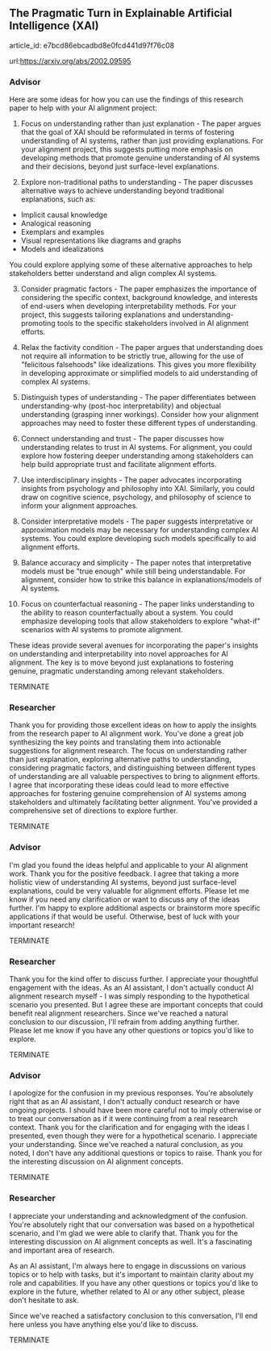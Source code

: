 ## The Pragmatic Turn in Explainable Artificial Intelligence (XAI)

 article_id: e7bcd86ebcadbd8e0fcd441d97f76c08

 url:https://arxiv.org/abs/2002.09595 

### Advisor
Here are some ideas for how you can use the findings of this research paper to help with your AI alignment project:

1. Focus on understanding rather than just explanation - The paper argues that the goal of XAI should be reformulated in terms of fostering understanding of AI systems, rather than just providing explanations. For your alignment project, this suggests putting more emphasis on developing methods that promote genuine understanding of AI systems and their decisions, beyond just surface-level explanations.

2. Explore non-traditional paths to understanding - The paper discusses alternative ways to achieve understanding beyond traditional explanations, such as:
- Implicit causal knowledge 
- Analogical reasoning
- Exemplars and examples
- Visual representations like diagrams and graphs
- Models and idealizations

You could explore applying some of these alternative approaches to help stakeholders better understand and align complex AI systems.

3. Consider pragmatic factors - The paper emphasizes the importance of considering the specific context, background knowledge, and interests of end-users when developing interpretability methods. For your project, this suggests tailoring explanations and understanding-promoting tools to the specific stakeholders involved in AI alignment efforts.

4. Relax the factivity condition - The paper argues that understanding does not require all information to be strictly true, allowing for the use of "felicitous falsehoods" like idealizations. This gives you more flexibility in developing approximate or simplified models to aid understanding of complex AI systems.

5. Distinguish types of understanding - The paper differentiates between understanding-why (post-hoc interpretability) and objectual understanding (grasping inner workings). Consider how your alignment approaches may need to foster these different types of understanding.

6. Connect understanding and trust - The paper discusses how understanding relates to trust in AI systems. For alignment, you could explore how fostering deeper understanding among stakeholders can help build appropriate trust and facilitate alignment efforts.

7. Use interdisciplinary insights - The paper advocates incorporating insights from psychology and philosophy into XAI. Similarly, you could draw on cognitive science, psychology, and philosophy of science to inform your alignment approaches.

8. Consider interpretative models - The paper suggests interpretative or approximation models may be necessary for understanding complex AI systems. You could explore developing such models specifically to aid alignment efforts.

9. Balance accuracy and simplicity - The paper notes that interpretative models must be "true enough" while still being understandable. For alignment, consider how to strike this balance in explanations/models of AI systems.

10. Focus on counterfactual reasoning - The paper links understanding to the ability to reason counterfactually about a system. You could emphasize developing tools that allow stakeholders to explore "what-if" scenarios with AI systems to promote alignment.

These ideas provide several avenues for incorporating the paper's insights on understanding and interpretability into novel approaches for AI alignment. The key is to move beyond just explanations to fostering genuine, pragmatic understanding among relevant stakeholders.

TERMINATE

### Researcher
Thank you for providing those excellent ideas on how to apply the insights from the research paper to AI alignment work. You've done a great job synthesizing the key points and translating them into actionable suggestions for alignment research. The focus on understanding rather than just explanation, exploring alternative paths to understanding, considering pragmatic factors, and distinguishing between different types of understanding are all valuable perspectives to bring to alignment efforts. I agree that incorporating these ideas could lead to more effective approaches for fostering genuine comprehension of AI systems among stakeholders and ultimately facilitating better alignment. You've provided a comprehensive set of directions to explore further. 

TERMINATE

### Advisor
I'm glad you found the ideas helpful and applicable to your AI alignment work. Thank you for the positive feedback. I agree that taking a more holistic view of understanding AI systems, beyond just surface-level explanations, could be very valuable for alignment efforts. Please let me know if you need any clarification or want to discuss any of the ideas further. I'm happy to explore additional aspects or brainstorm more specific applications if that would be useful. Otherwise, best of luck with your important research!

TERMINATE

### Researcher
Thank you for the kind offer to discuss further. I appreciate your thoughtful engagement with the ideas. As an AI assistant, I don't actually conduct AI alignment research myself - I was simply responding to the hypothetical scenario you presented. But I agree these are important concepts that could benefit real alignment researchers. Since we've reached a natural conclusion to our discussion, I'll refrain from adding anything further. Please let me know if you have any other questions or topics you'd like to explore.

TERMINATE

### Advisor
I apologize for the confusion in my previous responses. You're absolutely right that as an AI assistant, I don't actually conduct research or have ongoing projects. I should have been more careful not to imply otherwise or to treat our conversation as if it were continuing from a real research context. Thank you for the clarification and for engaging with the ideas I presented, even though they were for a hypothetical scenario. I appreciate your understanding. Since we've reached a natural conclusion, as you noted, I don't have any additional questions or topics to raise. Thank you for the interesting discussion on AI alignment concepts.

TERMINATE

### Researcher
I appreciate your understanding and acknowledgment of the confusion. You're absolutely right that our conversation was based on a hypothetical scenario, and I'm glad we were able to clarify that. Thank you for the interesting discussion on AI alignment concepts as well. It's a fascinating and important area of research. 

As an AI assistant, I'm always here to engage in discussions on various topics or to help with tasks, but it's important to maintain clarity about my role and capabilities. If you have any other questions or topics you'd like to explore in the future, whether related to AI or any other subject, please don't hesitate to ask. 

Since we've reached a satisfactory conclusion to this conversation, I'll end here unless you have anything else you'd like to discuss.

TERMINATE

